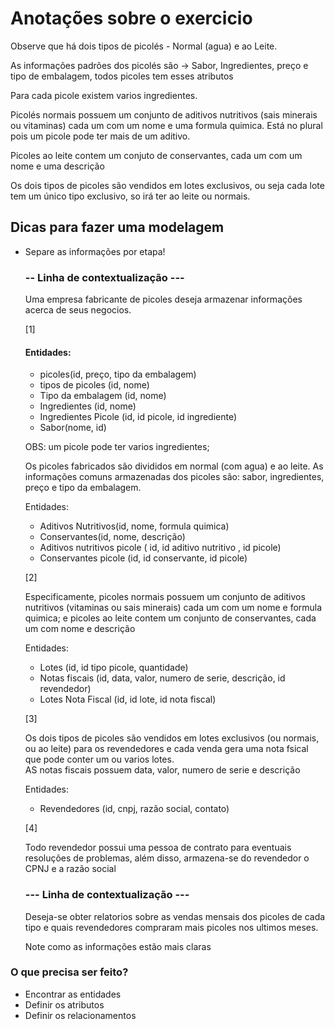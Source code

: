# Anotações sobre o exercicio

Observe que há dois tipos de picolés - Normal (agua) e ao Leite.

As informações padrões dos picolés são -> Sabor, Ingredientes, preço e tipo de embalagem, todos picoles tem esses atributos

Para cada picole existem varios ingredientes.

Picolés normais possuem um conjunto de aditivos nutritivos (sais minerais ou vitaminas) cada um com um nome e uma formula quimica.
Está no plural pois um picole pode ter mais de um aditivo.

Picoles ao leite contem um conjuto de conservantes, cada um com um nome e uma descrição

Os dois tipos de picoles são vendidos em lotes exclusivos, ou seja cada lote tem um único tipo exclusivo, so irá ter ao leite ou normais.

## Dicas para fazer uma modelagem
-   Separe as informações por etapa!
    ### -- Linha de contextualização ---

     Uma empresa fabricante de picoles deseja armazenar informações acerca de seus negocios.

     [1]
     
     #### Entidades: 
     -  picoles(id, preço, tipo da embalagem)
     - tipos de picoles (id, nome)
     -  Tipo da embalagem (id, nome)
     -  Ingredientes (id, nome)
     -  Ingredientes Picole (id, id picole, id ingrediente)
     -  Sabor(nome, id)

     OBS: um picole pode ter varios ingredientes;

     Os picoles fabricados são divididos em normal (com agua) e ao leite.
     As informações comuns armazenadas dos picoles são: sabor, ingredientes, preço e tipo da embalagem.


    Entidades:
    -   Aditivos Nutritivos(id, nome, formula quimica)
    -   Conservantes(id, nome, descrição)
    -   Aditivos nutritivos picole ( id, id aditivo nutritivo , id picole)
    -   Conservantes picole (id, id conservante, id picole)    

    [2]

     Especificamente, picoles normais possuem um conjunto de aditivos nutritivos (vitaminas ou sais minerais) cada um com um nome e formula quimica; e picoles ao leite contem um conjunto de conservantes, cada um com nome e descrição

    Entidades:
    -   Lotes (id, id tipo picole, quantidade)
    -   Notas fiscais (id, data, valor, numero de serie, descrição, id revendedor)
    -   Lotes Nota Fiscal (id, id lote, id nota fiscal)

    [3]

     Os dois tipos de picoles são vendidos em lotes exclusivos (ou normais, ou ao leite) para os revendedores e cada venda gera uma nota fsical que pode conter um ou varios lotes.  
     AS notas fiscais possuem data, valor, numero de serie e descrição

   
    Entidades:
    -   Revendedores (id, cnpj, razão social, contato)

    [4]

     Todo revendedor possui uma pessoa de contrato para eventuais resoluções de problemas, além disso, armazena-se do revendedor o CPNJ e a razão social

    ### --- Linha de contextualização ---

     Deseja-se obter relatorios sobre as vendas mensais dos picoles de cada tipo e quais revendedores compraram mais picoles nos ultimos meses.


     Note como as informações estão mais claras

### O que precisa ser feito?
-   Encontrar as entidades
-   Definir os atributos
-   Definir os relacionamentos
